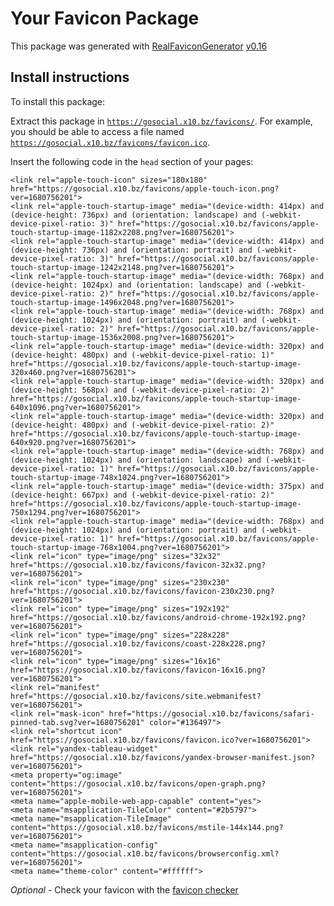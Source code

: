 # Your Favicon Package

This package was generated with [RealFaviconGenerator](https://realfavicongenerator.net/) [v0.16](https://realfavicongenerator.net/change_log#v0.16)

## Install instructions

To install this package:

Extract this package in <code>https://gosocial.x10.bz/favicons/</code>. For example, you should be able to access a file named <code>https://gosocial.x10.bz/favicons/favicon.ico</code>.

Insert the following code in the `head` section of your pages:

    <link rel="apple-touch-icon" sizes="180x180" href="https://gosocial.x10.bz/favicons/apple-touch-icon.png?ver=1680756201">
    <link rel="apple-touch-startup-image" media="(device-width: 414px) and (device-height: 736px) and (orientation: landscape) and (-webkit-device-pixel-ratio: 3)" href="https://gosocial.x10.bz/favicons/apple-touch-startup-image-1182x2208.png?ver=1680756201">
    <link rel="apple-touch-startup-image" media="(device-width: 414px) and (device-height: 736px) and (orientation: portrait) and (-webkit-device-pixel-ratio: 3)" href="https://gosocial.x10.bz/favicons/apple-touch-startup-image-1242x2148.png?ver=1680756201">
    <link rel="apple-touch-startup-image" media="(device-width: 768px) and (device-height: 1024px) and (orientation: landscape) and (-webkit-device-pixel-ratio: 2)" href="https://gosocial.x10.bz/favicons/apple-touch-startup-image-1496x2048.png?ver=1680756201">
    <link rel="apple-touch-startup-image" media="(device-width: 768px) and (device-height: 1024px) and (orientation: portrait) and (-webkit-device-pixel-ratio: 2)" href="https://gosocial.x10.bz/favicons/apple-touch-startup-image-1536x2008.png?ver=1680756201">
    <link rel="apple-touch-startup-image" media="(device-width: 320px) and (device-height: 480px) and (-webkit-device-pixel-ratio: 1)" href="https://gosocial.x10.bz/favicons/apple-touch-startup-image-320x460.png?ver=1680756201">
    <link rel="apple-touch-startup-image" media="(device-width: 320px) and (device-height: 568px) and (-webkit-device-pixel-ratio: 2)" href="https://gosocial.x10.bz/favicons/apple-touch-startup-image-640x1096.png?ver=1680756201">
    <link rel="apple-touch-startup-image" media="(device-width: 320px) and (device-height: 480px) and (-webkit-device-pixel-ratio: 2)" href="https://gosocial.x10.bz/favicons/apple-touch-startup-image-640x920.png?ver=1680756201">
    <link rel="apple-touch-startup-image" media="(device-width: 768px) and (device-height: 1024px) and (orientation: landscape) and (-webkit-device-pixel-ratio: 1)" href="https://gosocial.x10.bz/favicons/apple-touch-startup-image-748x1024.png?ver=1680756201">
    <link rel="apple-touch-startup-image" media="(device-width: 375px) and (device-height: 667px) and (-webkit-device-pixel-ratio: 2)" href="https://gosocial.x10.bz/favicons/apple-touch-startup-image-750x1294.png?ver=1680756201">
    <link rel="apple-touch-startup-image" media="(device-width: 768px) and (device-height: 1024px) and (orientation: portrait) and (-webkit-device-pixel-ratio: 1)" href="https://gosocial.x10.bz/favicons/apple-touch-startup-image-768x1004.png?ver=1680756201">
    <link rel="icon" type="image/png" sizes="32x32" href="https://gosocial.x10.bz/favicons/favicon-32x32.png?ver=1680756201">
    <link rel="icon" type="image/png" sizes="230x230" href="https://gosocial.x10.bz/favicons/favicon-230x230.png?ver=1680756201">
    <link rel="icon" type="image/png" sizes="192x192" href="https://gosocial.x10.bz/favicons/android-chrome-192x192.png?ver=1680756201">
    <link rel="icon" type="image/png" sizes="228x228" href="https://gosocial.x10.bz/favicons/coast-228x228.png?ver=1680756201">
    <link rel="icon" type="image/png" sizes="16x16" href="https://gosocial.x10.bz/favicons/favicon-16x16.png?ver=1680756201">
    <link rel="manifest" href="https://gosocial.x10.bz/favicons/site.webmanifest?ver=1680756201">
    <link rel="mask-icon" href="https://gosocial.x10.bz/favicons/safari-pinned-tab.svg?ver=1680756201" color="#136497">
    <link rel="shortcut icon" href="https://gosocial.x10.bz/favicons/favicon.ico?ver=1680756201">
    <link rel="yandex-tableau-widget" href="https://gosocial.x10.bz/favicons/yandex-browser-manifest.json?ver=1680756201">
    <meta property="og:image" content="https://gosocial.x10.bz/favicons/open-graph.png?ver=1680756201">
    <meta name="apple-mobile-web-app-capable" content="yes">
    <meta name="msapplication-TileColor" content="#2b5797">
    <meta name="msapplication-TileImage" content="https://gosocial.x10.bz/favicons/mstile-144x144.png?ver=1680756201">
    <meta name="msapplication-config" content="https://gosocial.x10.bz/favicons/browserconfig.xml?ver=1680756201">
    <meta name="theme-color" content="#ffffff">

*Optional* - Check your favicon with the [favicon checker](https://realfavicongenerator.net/favicon_checker)